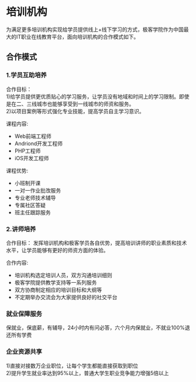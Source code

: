 # 培训机构

为满足更多培训机构实现给学员提供线上+线下学习的方式，极客学院作为中国最大的IT职业在线教育平台，面向培训机构的合作模式如下。

## 合作模式
### 1.学员互助培养
合作目标：<br>
1)给学员提供更优质贴心的学习服务，让学员没有地域和时间上的学习限制。即使是在二、三线城市也能够享受到一线城市的师资和服务。<br>
2)以项目案例等形式强化专业技能，提高学员自主学习意识。<br>


课程内容:
  - Web前端工程师
  - Andriond开发工程师
  - PHP工程师
  - iOS开发工程师


课程优势:
  - 小班制开课
  - 一对一作业批改服务
  - 专业老师技术辅导
  - 专属社区答疑
  - 班主任跟踪服务


### 2.讲师培养
合作目标：
发挥培训机构和极客学员各自优势，提高培训讲师的职业素质和技术水平，让学员能够有更好的师资方面的体验。


合作内容:
  - 培训机构选定培训人员，双方沟通培训细则
  - 极客学院提供教学支持等一系列服务
  - 双方协商制定相应的培训目标和大纲等
  - 不定期举办交流会为大家提供良好的社交平台

### 就业保障服务
保就业，保底薪，有辅导，24小时内有问必答，六个月内保就业，不就业100%退还所有学费

### 企业资源共享
1)直接对接数万企业职位，让每个学生都能直接获取到职位<br>
2)提升学生就业率达到95%以上，普通大学生职业竞争能力增强5倍以上<br>

